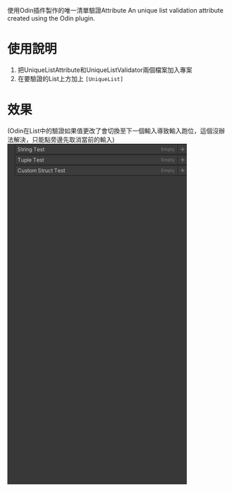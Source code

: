 使用Odin插件製作的唯一清單驗證Attribute
An unique list validation attribute created using the Odin plugin.

# 使用說明
1. 把UniqueListAttribute和UniqueListValidator兩個檔案加入專案
2. 在要驗證的List上方加上 `[UniqueList]`

# 效果
(Odin在List中的驗證如果值更改了會切換至下一個輸入導致輸入跑位，這個沒辦法解決，只能點旁邊先取消當前的輸入)
![image](https://github.com/rino3390/OdinUniqueListValidate/blob/main/1.gif)
